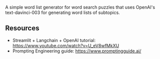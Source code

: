 A simple word list generator for word search puzzles that uses OpenAI's text-davinci-003 for generating word lists of subtopics.

## Resources
- Streamlit + Langchain + OpenAI tutorial: https://www.youtube.com/watch?v=U_eV8wfMkXU
- Prompting Engineering guide: https://www.promptingguide.ai/
